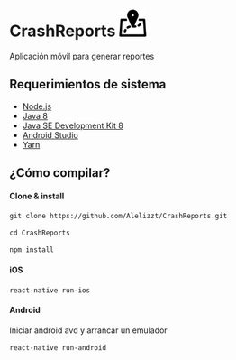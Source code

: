 # CrashReports <img src="https://github.com/Alelizzt/CrashReports/blob/master/src/images/logo.png" width="48">
Aplicación móvil para generar reportes
## Requerimientos de sistema
- [Node.js](https://nodejs.org/)
- [Java 8](https://www.java.com/es/download/)
- [Java SE Development Kit 8](http://www.oracle.com/technetwork/java/javase/downloads/jdk8-downloads-2133151.html)
- [Android Studio](https://developer.android.com/studio/?hl=es-419)
- [Yarn](https://yarnpkg.com/lang/en/)

## ¿Cómo compilar?
#### Clone & install
```
git clone https://github.com/Alelizzt/CrashReports.git
```
```
cd CrashReports
```
```
npm install
```
#### iOS
```
react-native run-ios
```
#### Android

Iniciar android avd y arrancar un emulador
```
react-native run-android
```
